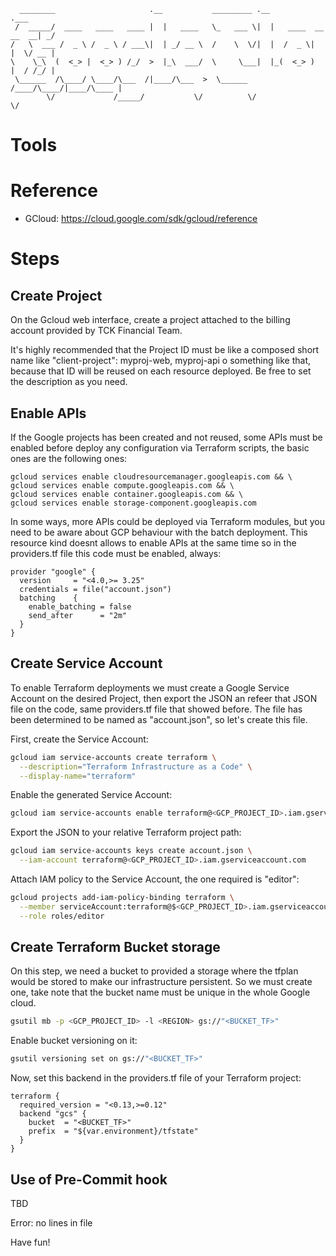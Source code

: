 ```
  ________                     .__           _________ .__                   .___
 /  _____/  ____   ____   ____ |  |   ____   \_   ___ \|  |   ____  __ __  __| _/
/   \  ___ /  _ \ /  _ \ / ___\|  | _/ __ \  /    \  \/|  |  /  _ \|  |  \/ __ | 
\    \_\  (  <_> |  <_> ) /_/  >  |_\  ___/  \     \___|  |_(  <_> )  |  / /_/ | 
 \______  /\____/ \____/\___  /|____/\___  >  \______  /____/\____/|____/\____ | 
        \/             /_____/           \/          \/                       \/ 
```
# Tools

# Reference

- GCloud: https://cloud.google.com/sdk/gcloud/reference

# Steps
## Create Project

On the Gcloud web interface, create a project attached to the billing account provided by TCK Financial Team.

It's highly recommended that the Project ID must be like a composed short name like "client-project": myproj-web, myproj-api o something like that, because that ID will be reused on each resource deployed. Be free to set the description as you need.

## Enable APIs

If the Google projects has been created and not reused, some APIs must be enabled before deploy any configuration via Terraform scripts, the basic ones are the following ones:

```
gcloud services enable cloudresourcemanager.googleapis.com && \
gcloud services enable compute.googleapis.com && \
gcloud services enable container.googleapis.com && \
gcloud services enable storage-component.googleapis.com 
```

In some ways, more APIs could be deployed via Terraform modules, but you need to be aware about GCP behaviour with the batch deployment. This resource kind doesnt allows to enable APIs at the same time so in the providers.tf file this code must be enabled, always:

```hcl
provider "google" {
  version     = "<4.0,>= 3.25"
  credentials = file("account.json")
  batching    {
    enable_batching = false
    send_after      = "2m"
  }
}
```
## Create Service Account

To enable Terraform deployments we must create a Google Service Account on the desired Project, then export the JSON an refeer that JSON file on the code, same providers.tf file that showed before. The file has been determined to be named as "account.json", so let's create this file.

First, create the Service Account:
```bash
gcloud iam service-accounts create terraform \
  --description="Terraform Infrastructure as a Code" \
  --display-name="terraform"
```

Enable the generated Service Account:
```bash
gcloud iam service-accounts enable terraform@<GCP_PROJECT_ID>.iam.gserviceaccount.com
```

Export the JSON to your relative Terraform project path:
```bash
gcloud iam service-accounts keys create account.json \
  --iam-account terraform@<GCP_PROJECT_ID>.iam.gserviceaccount.com
```

Attach IAM policy to the Service Account, the one required is "editor":
```bash
gcloud projects add-iam-policy-binding terraform \
  --member serviceAccount:terraform@$<GCP_PROJECT_ID>.iam.gserviceaccount.com \
  --role roles/editor
```

## Create Terraform Bucket storage

On this step, we need a bucket to provided a storage where the tfplan would be stored to make our infrastructure persistent. So we must create one, take note that the bucket name must be unique in the whole Google cloud.
```bash
gsutil mb -p <GCP_PROJECT_ID> -l <REGION> gs://"<BUCKET_TF>"
```

Enable bucket versioning on it:
```bash
gsutil versioning set on gs://"<BUCKET_TF>"
```

Now, set this backend in the providers.tf file of your Terraform project:

```hcl
terraform {
  required_version = "<0.13,>=0.12"
  backend "gcs" {
    bucket  = "<BUCKET_TF>"
    prefix  = "${var.environment}/tfstate"
  }
}
```

## Use of Pre-Commit hook
TBD

<!-- BEGINNING OF PRE-COMMIT-TERRAFORM DOCS HOOK -->
Error: no lines in file
<!-- END OF PRE-COMMIT-TERRAFORM DOCS HOOK -->
Have fun!
